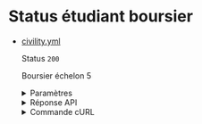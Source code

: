 # Status étudiant boursier
* [civility.yml](civility.yml)

  Status `200`

  Boursier échelon 5

  <details><summary>Paramètres</summary>
  <p>

  ```json
  {
    "nomNaissance": "Pagnol",
    "prenoms": "Marcel",
    "anneeDateNaissance": 1998,
    "moisDateNaissance": 7,
    "jourDateNaissance": 12,
    "codeCogInseeCommuneNaissance": "75000",
    "sexeEtatCivil": "M"
  }
  ```

  </p>
  </details>

  <details><summary>Réponse API</summary>
  <p>

  ```json
  {
    "data": {
      "est_boursier": true,
      "periode_versement_bourse": {
        "date_rentree": "2020-09-01",
        "duree": 12
      },
      "etablissement_etudes": {
        "nom_commune": "Evry",
        "nom_etablissement": "ENSIIE"
      },
      "echelon_bourse": {
        "echelon": "5",
        "echelon_bourse_regionale_provisoire": false
      },
      "email": "marcel@pagnol.fr",
      "identite": {
        "nom": "PAGNOL",
        "prenoms": [
          "MARCEL"
        ],
        "date_naissance": "1998-07-12",
        "nom_commune_naissance": "Paris",
        "sexe": "M"
      }
    },
    "links": {
    },
    "meta": {
    }
  }
  ```

  </p>
  </details>

  <details><summary>Commande cURL</summary>
  <p>

  ```bash
  curl -H "X-Api-Key: $token" \
    -G -d 'nomNaissance=Pagnol' -d 'prenoms=Marcel' -d 'anneeDateNaissance=1998' -d 'moisDateNaissance=7' -d 'jourDateNaissance=12' -d 'codeCogInseeCommuneNaissance=75000' -d 'sexeEtatCivil=M' \
    --url "https://staging.particulier.api.gouv.fr/v3/cnous/etudiant_boursier/identite"
  ```

  </p>
  </details>
